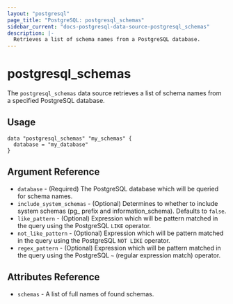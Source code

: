 ```yaml
---
layout: "postgresql"
page_title: "PostgreSQL: postgresql_schemas"
sidebar_current: "docs-postgresql-data-source-postgresql_schemas"
description: |-
  Retrieves a list of schema names from a PostgreSQL database.
---
```


# postgresql\_schemas

The ``postgresql_schemas`` data source retrieves a list of schema names from a specified PostgreSQL database.


## Usage

```hcl
data "postgresql_schemas" "my_schemas" {
  database = "my_database"
}

```

## Argument Reference

* `database` - (Required) The PostgreSQL database which will be queried for schema names.
* `include_system_schemas` - (Optional) Determines to whether to include system schemas (pg_ prefix and information_schema). Defaults to ``false``.
* `like_pattern` - (Optional) Expression which will be pattern matched in the query using the PostgreSQL ``LIKE`` operator. 
* `not_like_pattern` - (Optional) Expression which will be pattern matched in the query using the PostgreSQL ``NOT LIKE`` operator. 
* `regex_pattern` - (Optional) Expression which will be pattern matched in the query using the PostgreSQL ``~`` (regular expression match) operator.

## Attributes Reference

* `schemas` - A list of full names of found schemas.
